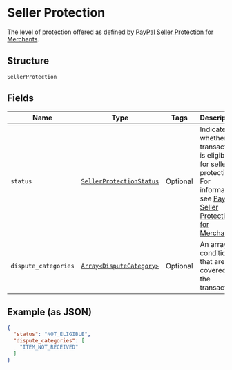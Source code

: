 
# Seller Protection

The level of protection offered as defined by [PayPal Seller Protection for Merchants](https://www.paypal.com/us/webapps/mpp/security/seller-protection).

## Structure

`SellerProtection`

## Fields

| Name | Type | Tags | Description |
|  --- | --- | --- | --- |
| `status` | [`SellerProtectionStatus`](../../doc/models/seller-protection-status.md) | Optional | Indicates whether the transaction is eligible for seller protection. For information, see [PayPal Seller Protection for Merchants](https://www.paypal.com/us/webapps/mpp/security/seller-protection). |
| `dispute_categories` | [`Array<DisputeCategory>`](../../doc/models/dispute-category.md) | Optional | An array of conditions that are covered for the transaction. |

## Example (as JSON)

```json
{
  "status": "NOT_ELIGIBLE",
  "dispute_categories": [
    "ITEM_NOT_RECEIVED"
  ]
}
```


